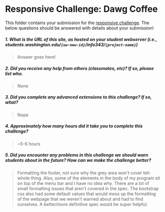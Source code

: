 # Responsive Challenge: Dawg Coffee

This folder contains your submission for the [responsive challenge](http://faculty.washington.edu/mikefree/info343/#/challenges/responsive). The below questions should be answered with details about your submission!

##### 1. What is the URL of this site, as hosted on your student webserver (i.e., students.washington.edu/<code>{uw-new-id}</code>/info343/<code>{project-name}</code>) #####
> Answer goes here!

##### 2. Did you receive any help from others (classmates, etc)? If so, please list who. #####
> None

##### 3. Did you complete any advanced extensions to this challenge? If so, what? #####
> Nope

##### 4. Approximately how many hours did it take you to complete this challenge? #####
> ~5-6 hours

##### 5. Did you encounter any problems in this challenge we should warn students about in the future? How can we make the challenge better? #####
> Formatting the footer, not sure why the grey area won't cover teh whole thing. Also, some of the elements in the body of my program sit on top of the menu bar and I have no idea why. There are a lot of small formatting issues that aren't covered in the spec. The bootstrap css also had some default values that would mess up the formatting of the webpage that we weren't warned about and had to find ourselves. A better/more definitive spec would be super helpful.
